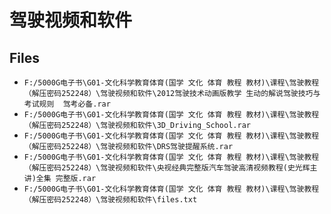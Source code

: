 # 驾驶视频和软件

## Files

- `F:/5000G电子书\G01-文化科学教育体育(国学 文化 体育 教程 教材)\课程\驾驶教程（解压密码252248）\驾驶视频和软件\2012驾驶技术动画版教学 生动的解说驾驶技巧与考试规则  驾考必备.rar`
- `F:/5000G电子书\G01-文化科学教育体育(国学 文化 体育 教程 教材)\课程\驾驶教程（解压密码252248）\驾驶视频和软件\3D_Driving_School.rar`
- `F:/5000G电子书\G01-文化科学教育体育(国学 文化 体育 教程 教材)\课程\驾驶教程（解压密码252248）\驾驶视频和软件\DRS驾驶提醒系统.rar`
- `F:/5000G电子书\G01-文化科学教育体育(国学 文化 体育 教程 教材)\课程\驾驶教程（解压密码252248）\驾驶视频和软件\央视经典完整版汽车驾驶高清视频教程(史光辉主讲)全集 完整版.rar`
- `F:/5000G电子书\G01-文化科学教育体育(国学 文化 体育 教程 教材)\课程\驾驶教程（解压密码252248）\驾驶视频和软件\files.txt`
